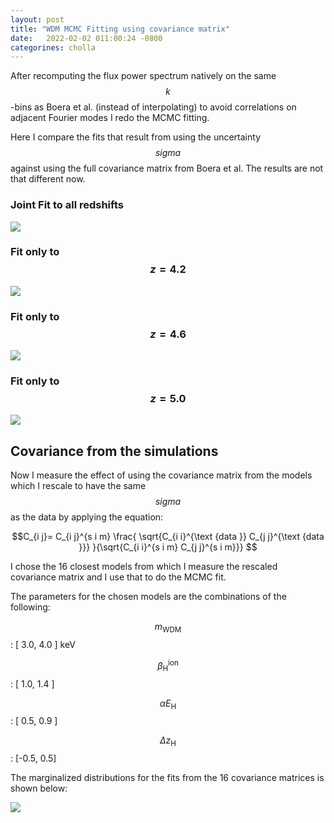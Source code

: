 ```yaml
---
layout: post
title: "WDM MCMC Fitting using covariance matrix"
date:   2022-02-02 011:00:24 -0800
categorines: cholla
---
```



After recomputing the flux power spectrum natively on the same $$k$$-bins as Boera et al. (instead of interpolating) to avoid correlations on adjacent Fourier modes I redo the MCMC fitting.

Here I compare the fits that result from using the uncertainty $$sigma$$ against using the full covariance matrix from Boera et al. The results are not that different now.
  

### Joint Fit to all redshifts
<img src="{{ site.url }}assets/images/wdm_mcmc_fit_covariance_matrix/corner_all.png">


### Fit only to $$z=4.2$$
<img src="{{ site.url }}assets/images/wdm_mcmc_fit_covariance_matrix/corner_r0.png">

### Fit only to $$z=4.6$$
<img src="{{ site.url }}assets/images/wdm_mcmc_fit_covariance_matrix/corner_r1.png">

### Fit only to $$z=5.0$$
<img src="{{ site.url }}assets/images/wdm_mcmc_fit_covariance_matrix/corner_r2.png">


## Covariance from the simulations


Now I measure the effect of using the covariance matrix from the models which I rescale to have the same $$sigma$$ as the data by applying the equation:


$$C_{i j}= C_{i j}^{s i m} \frac{ \sqrt{C_{i i}^{\text {data }} C_{j j}^{\text {data }}} }{\sqrt{C_{i i}^{s i m} C_{j j}^{s i m}}}  $$


I chose the 16 closest models from which I measure the rescaled covariance matrix and I use that to do the MCMC fit. 

The parameters for the chosen models are the combinations of the following:


$$ m_{\mathrm{WDM}}$$: [ 3.0,  4.0 ] keV

$$\beta_{\mathrm{H}}^{\mathrm{ion}} $$: [ 1.0, 1.4 ]

$$ \alpha E_{\mathrm{H}} $$: [ 0.5, 0.9 ]

$$ \Delta z_{\mathrm{H}} $$: [-0.5, 0.5]
 
The marginalized distributions for the fits from the 16 covariance matrices is shown below:

<img src="{{ site.url }}assets/images/wdm_mcmc_fit_covariance_matrix/marginalized.png">
